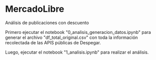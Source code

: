 # MercadoLibre
Análisis de publicaciones con descuento

Primero ejecutar el notebook "0_analisis_generacion_datos.ipynb" para generar el archivo "df_total_original.csv" con toda la información recolectada de las APIS públicas de Despegar.

Luego, ejecutar el notebook "1_analisis.ipynb" para realizar el análisis.
